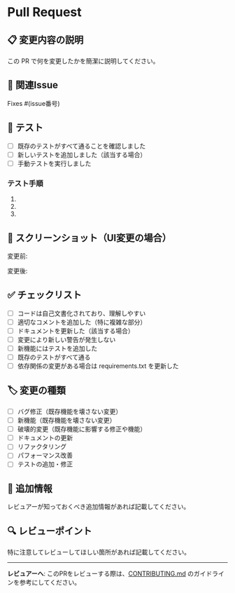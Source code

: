 # Pull Request

## 📋 変更内容の説明

この PR で何を変更したかを簡潔に説明してください。

## 🔗 関連Issue

Fixes #(issue番号)

## 🧪 テスト

- [ ] 既存のテストがすべて通ることを確認しました
- [ ] 新しいテストを追加しました（該当する場合）
- [ ] 手動テストを実行しました

### テスト手順
1. 
2. 
3. 

## 📸 スクリーンショット（UI変更の場合）

変更前:
<!-- スクリーンショットを貼り付け -->

変更後:
<!-- スクリーンショットを貼り付け -->

## ✅ チェックリスト

- [ ] コードは自己文書化されており、理解しやすい
- [ ] 適切なコメントを追加した（特に複雑な部分）
- [ ] ドキュメントを更新した（該当する場合）
- [ ] 変更により新しい警告が発生しない
- [ ] 新機能にはテストを追加した
- [ ] 既存のテストがすべて通る
- [ ] 依存関係の変更がある場合は requirements.txt を更新した

## 🏷️ 変更の種類

- [ ] バグ修正（既存機能を壊さない変更）
- [ ] 新機能（既存機能を壊さない変更）
- [ ] 破壊的変更（既存機能に影響する修正や機能）
- [ ] ドキュメントの更新
- [ ] リファクタリング
- [ ] パフォーマンス改善
- [ ] テストの追加・修正

## 📝 追加情報

レビュアーが知っておくべき追加情報があれば記載してください。

## 🔍 レビューポイント

特に注意してレビューしてほしい箇所があれば記載してください。

---

**レビュアーへ**: このPRをレビューする際は、[CONTRIBUTING.md](../CONTRIBUTING.md) のガイドラインを参考にしてください。